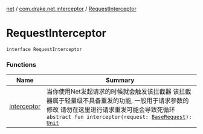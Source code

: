 [net](../../index.md) / [com.drake.net.interceptor](../index.md) / [RequestInterceptor](./index.md)

# RequestInterceptor

`interface RequestInterceptor`

### Functions

| Name | Summary |
|---|---|
| [interceptor](interceptor.md) | 当你使用Net发起请求的时候就会触发该拦截器 该拦截器属于轻量级不具备重发的功能, 一般用于请求参数的修改 请勿在这里进行请求重发可能会导致死循环`abstract fun interceptor(request: `[`BaseRequest`](../../com.drake.net.request/-base-request/index.md)`): `[`Unit`](https://kotlinlang.org/api/latest/jvm/stdlib/kotlin/-unit/index.html) |
